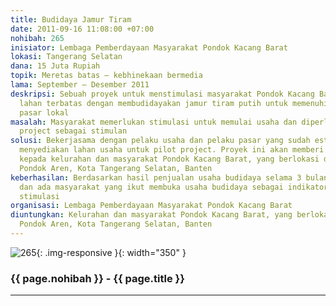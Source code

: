 ```yaml
---
title: Budidaya Jamur Tiram
date: 2011-09-16 11:08:00 +07:00
nohibah: 265
inisiator: Lembaga Pemberdayaan Masyarakat Pondok Kacang Barat
lokasi: Tangerang Selatan
dana: 15 Juta Rupiah
topik: Meretas batas – kebhinekaan bermedia
lama: September – Desember 2011
deskripsi: Sebuah proyek untuk menstimulasi masyarakat Pondok Kacang Barat untuk memanfaatkan
  lahan terbatas dengan membudidayakan jamur tiram putih untuk memenuhi kebutuhan
  pasar lokal
masalah: Masyarakat memerlukan stimulasi untuk memulai usaha dan diperlukan pilot
  project sebagai stimulan
solusi: Bekerjasama dengan pelaku usaha dan pelaku pasar yang sudah establish dan
  menyediakan lahan usaha untuk pilot project. Proyek ini akan memberi keuntungan
  kepada kelurahan dan masyarakat Pondok Kacang Barat, yang berlokasi di Kecamatan
  Pondok Aren, Kota Tangerang Selatan, Banten
keberhasilan: Berdasarkan hasil penjualan usaha budidaya selama 3 bulan berturut-turut
  dan ada masyarakat yang ikut membuka usaha budidaya sebagai indikator hasil dari
  stimulasi
organisasi: Lembaga Pemberdayaan Masyarakat Pondok Kacang Barat
diuntungkan: Kelurahan dan masyarakat Pondok Kacang Barat, yang berlokasi di Kecamatan
  Pondok Aren, Kota Tangerang Selatan, Banten
---
```


![265](/static/img/hibahcmb/265.png){: .img-responsive }{: width="350" }

### {{ page.nohibah }} - {{ page.title }}

---
